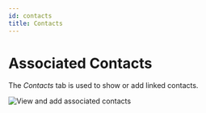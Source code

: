 ```yaml
---
id: contacts
title: Contacts
---
```


# Associated Contacts

The *Contacts* tab is used to show or add linked contacts.

![View and add associated contacts](/modules/tabs/images/contacts.png)
